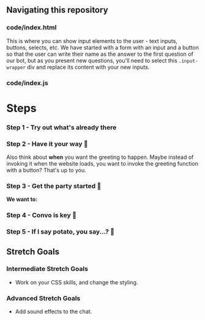 ## Navigating this repository

### code/index.html

<!-- In `code/index.html`, you'll find we've set up a small amount of code for you. The main things you'll need to focus on are: -->

<!-- ```html
<section class="chat" id="chat"></section>
``` -->

<!-- This is where the chat messages will be rendered when you add a message as either the bot or the user. -->

<!-- ```html
<div class="input-wrapper" id="input-wrapper">
  <form id="name-form">
    <label for="name-input">Name</label>
    <input id="name-input" type="text" />
    <button class="send-btn" type="submit">Send</button>
  </form>
</div>
``` -->

This is where you can show input elements to the user - text inputs, buttons, selects, etc. We have started with a form with an input and a button so that the user can write their name as the answer to the first question of our bot, but as you present new questions, you'll need to select this `.input-wrapper` div and replace its content with your new inputs.

### code/index.js

<!-- Next up, in `code/script.js`, we've prepared the initial code to make the bot ask the 'what's your name' question. -->

<!-- The `showMessage` function takes two arguments - the message, and the sender. You can pass any text as the message and either 'user' or 'bot' as the sender. Depending on which sender you choose, it'll build up some HTML and append it to the 'chat' div with a different image and class name. -->

<!-- The `greetUser` function sends a message as the bot asking for your name. -->

<!-- Then, at the bottom, we use `setTimeout` to make the browser invoke the `greetUser` function after 1 second (1000ms) -->

<!-- You can see the `showMessage` function in action. Open up `code/index.html` in Chrome and open up the console panel of the developer tools. In the console, you can invoke this `sendMessage` function yourself. Type the following (and hit the return key to finish) to send a message as the bot: -->

<!-- ```jsx
showMessage("Hey there, I'm a bot", "bot");
``` -->

<!-- You should now see a new message in the list. 🙌 Now try sending a message as the user: -->

<!-- ```jsx
showMessage("I am totally human", "user");
``` -->

<!-- **Awesome**. Now it's time to start writing some code! -->

# Steps

### Step 1 - Try out what's already there

<!-- The `greetUser` function sends a message as the bot asking for your name. This is the "start" of the bot. -->

<!-- Right now that function is being invoked when you load the webpage, _but_ with a delay of one second. `setTimeout(greeting, 1000)`

Try to change this to make the greeting appear faster and slower. -->

<!-- The `showMessage` function takes two arguments - the message, and the sender. You can pass any text as the message and either 'user' or 'bot' as the sender. This is handled with conditionals. -->

<!-- Try to add a `console.log` in the if statement to practise using the console.

```jsx
} else if (sender === 'bot') {
		// add a console.log here to see when it's being logged and not

    chat.innerHTML += `
      <section class="bot-msg">
        <img src="assets/bot.png" alt="Bot" />
        <div class="bubble bot-bubble">
          <p>${message}</p>
        </div>
      </section>
    `
  }
``` -->

<!-- Also try to understand what is happening in the `<p>` tag above. what happens if you remove the `$` and the curly brackets around `message`? -->

<!-- When you feel like you understand the code and have added the console.logs, commit and push those changes to GitHub. Remember to write short but descriptive commit messages. -->

### Step 2 - Have it your way 👋

<!-- Now it's time to plan and make a decision about what kind of bot you want to build. Put a name to the bot in the HTML. As a default the bot will greet you with _"Hello there, What's your name?"_ Make sure to change this to whatever you want your bot to say. -->

Also think about **when** you want the greeting to happen. Maybe instead of invoking it when the website loads, you want to invoke the greeting function with a button? That's up to you.

<!-- Again, commit and push your changes. -->

### Step 3 - Get the party started 🪩

<!-- The chatbot isn't that fun if you can't interact with it. Get the first user answer to appear and get the conversation with the bot started. -->

<!-- In the starter code, the first event is asking for the user's name. The starter code asks the first question from the bot, and we've got the input field in the page ready for the user to type their name. So the first task is to listen to the form being submitted, (by clicking send or hitting the enter key), and to react to it. -->

**We want to:**

<!-- 1. Listen for the form submit event
2. When the form is submitted, post the value from the text input as a message from the user
3. Progress the app to the next question. -->

<!-- <aside>
💡 Remember to create small functions for different parts of your bot. This is a hint to one way of dealing with the first user input 👇 If you changed the first question to something else than asking for a name, you should name the function that handles that input accordingly.
</aside> -->

<!-- ```jsx
const handleNameInput = (event) => {
  event.preventDefault();
  // Store the value in a variable so we can access it after we
  // clear it from the input
  const name = nameInput.value;
  showMessage(name, "user");
  nameInput.value = "";

  // After 1 second, show the next question by invoking the next function.
  // passing the name into it to have access to the user's name if we want
  // to use it in the next question from the bot.
  setTimeout(() => showFoodOptions(name), 1000);
};
``` -->

<!-- Commit and push your changes. -->

### Step 4 - Convo is key 💬

<!-- Now you have a solid base for your bot, and the beginnings of a control flow from questions and answers, it's just to keep building up your event functions which then invoke the next question function, and to figure out the flow of your code. -->

<!-- Have you thought about the conversation yet? What kind of questions and answers do you want to have? Will it be typed in inputs? Yes or no with pressing buttons? A dropdown list to select from? A mix of everything? That's up to you. -->

<!-- Add a few more questions and answers to your bot. -->

<!-- Commit and push your changes. -->

### Step 5 - If I say potato, you say...? 🥔

<!-- We want you to practice conditionals, so it's time to add some if...else statements to your bot. For example, if the user types an invalid answer they should be prompted with a message that says: _"That's not a valid answer"_ or something similar.

Check our live example bot and try out a few different answers to see the differences you get in the replies from the bot. -->

## Stretch Goals

<!-- So you’ve completed all the steps above? Great job! Make sure you've committed and pushed a version of your project before starting on the stretch goals. Remember that the stretch goals are optional. -->

### Intermediate Stretch Goals

- Work on your CSS skills, and change the styling.

<!-- - How is the user answering the questions? Choose the form elements that you think fit the purpose best. -->

### Advanced Stretch Goals

- Add sound effects to the chat.

<!-- - Refactor the code to learn more about different approaches with functions
  - Hint:
  In the examples above, we have made it where each function knows which is the next function to load (so in `handleNameInput`, it calls `showFoodOptions` as it knows this is the next step in the flow). This is ok, and is just one of many approaches you could choose to take here.

  Another option is to make a more generic `askNextQuestion` function which keeps track of the current question and then invokes other functions based on what is next. This is a better approach as the project grows and you potentially have many steps, but it can be more complicated to start with as it means you have to think abstractly from the beginning.

  A good idea is to get everything working with the more explicit approach of one answer handler calling the next question function, before refactoring your code to abstract things and make it easier to add more questions. -->

<!-- - Use setTimeout() to show the user that the bot is processing/loading/typing if you choose to use setTimeout() for all the bot's answers -->
